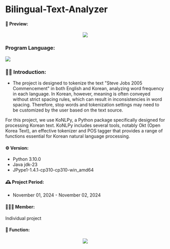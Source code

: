 # Bilingual-Text-Analyzer

#### 🎥 Preview:
<p align="center">
<img src= "https://github.com/user-attachments/assets/d9b72c62-565b-4606-83ed-1530b1f3b60b">



### Program Language:
![](https://img.shields.io/badge/Python-3776AB?style=for-the-badge&logo=python&logoColor=white)


### 👨‍💻 Introduction:
- The project is designed to tokenize the text "Steve Jobs 2005 Commencement" in both English and Korean, analyzing word frequency in each language. In Korean, however, meaning is often conveyed without strict spacing rules, which can result in inconsistencies in word spacing. Therefore, stop words and tokenization settings may need to be customized by the user based on the text source.

For this project, we use KoNLPy, a Python package specifically designed for processing Korean text. KoNLPy includes several tools, notably Okt (Open Korea Text), an effective tokenizer and POS tagger that provides a range of functions essential for Korean natural language processing.

#### ⚙️ Version:
- Python 3.10.0
- Java jdk-23
- JPype1-1.4.1-cp310-cp310-win_amd64
  
#### 🕰️ Project Period:
- November 01, 2024 - November 02, 2024

#### 🧑‍🤝‍🧑 Member:
Individual project

#### 📌 Function:
<p align="center">
<img src= "https://github.com/user-attachments/assets/e61c72fc-095c-47a2-9a20-d94104e5efa2">
